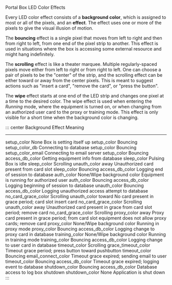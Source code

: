 Portal Box LED Color Effects

Every LED color effect consists of a **background color**, which is assigned to most or all of the pixels, and an **effect**. The effect uses one or more of the pixels to give the visual illusion of motion.

The **bouncing** effect is a single pixel that moves from left to right and then from right to left, from one end of the pixel strip to another.  This effect is used in situations where the box is accessing some external resource and might hang indefinitely.

The **scrolling** effect is like a theater marquee. Multiple regularly-spaced pixels move either from left to right or from right to left. One can choose a pair of pixels to be the "center" of the strip, and the scrolling effect can be either toward or away from the center pixels. This is meant to suggest actions such as "insert a card", "remove the card", or "press the button".

The **wipe** effect starts at one end of the LED strip and changes one pixel at a time to the desired color. The wipe effect is used when entering the *Running* mode, where the equipment is turned on, or when changing from an authorized user card to the proxy or training mode.  This effect is only visible for a short time when the background color is changing.

::: center
  Background            Effect                         Meaning
  --------------------- ------------------------------ -------------------------------------------------------
  setup_color           None                           Box is setting itself up
  setup_color           Bouncing setup_color_db        Connecting to database
  setup_color           Bouncing setup_color_email     Connecting to email server
  setup_color           Bouncing access_db_color       Getting equipment info from database
  sleep_color           Pulsing                        Box is idle
  sleep_color           Scrolling unauth_color away    Unauthorized card present
                        from card slot
  sleep_color           Bouncing access_db_color       Logging end of session to database
  auth_color            None/Wipe background color     Equipment is running for authorized user
  auth_color            Bouncing access_db_color       Logging beginning of session to database
  unauth_color          Bouncing access_db_color       Logging unauthorized access attempt
                                                       to database
  no_card_grace_color   Scrolling unauth_color toward  No card present in grace period;
                        card slot                      insert card
  no_card_grace_color   Scrolling unauth_color away    Unauthorized card present in grace
                        from card slot                 period; remove card
  no_card_grace_color   Scrolling proxy_color away     Proxy card present in grace period;
                        from card slot                 equipment does not allow proxy cards;
                                                       remove card
  proxy_color           None/Wipe background color     Running in proxy mode
  proxy_color           Bouncing access_db_color       Logging change to proxy card in database
  training_color        None/Wipe background color     Running in training mode
  training_color        Bouncing access_db_color       Logging change to user card in database
  timeout_color         Scrolling grace_timeout_color  Timeout grace period; press button
                        toward pushbutton
  timeout_color         Bouncing email_connect_color   Timeout grace expired; sending email
                                                       to user
  timeout_color         Bouncing access_db_color       Timeout grace expired; logging event
                                                       to database
  shutdown_color        Bouncing access_db_color       Database access to log box shutdown
  shutdown_color        None                           Application is shut down
:::
